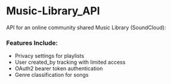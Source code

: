# Music-Library_API
API for an online community shared Music Library (SoundCloud):

### Features Include:
- Privacy settings for playlists
- User created_by tracking with limited access
- OAuth2 bearer token authentication
- Genre classification for songs
